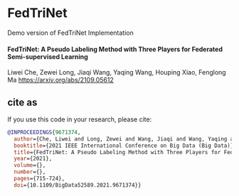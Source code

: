# FedTriNet
Demo version of  FedTriNet Implementation
#### FedTriNet: A Pseudo Labeling Method with Three Players for Federated Semi-supervised Learning
Liwei Che, Zewei Long, Jiaqi Wang, Yaqing Wang, Houping Xiao, Fenglong Ma
https://arxiv.org/abs/2109.05612

## cite as 
If you use this code in your research, please cite:
```bibtex
@INPROCEEDINGS{9671374,
  author={Che, Liwei and Long, Zewei and Wang, Jiaqi and Wang, Yaqing and Xiao, Houping and Ma, Fenglong},
  booktitle={2021 IEEE International Conference on Big Data (Big Data)}, 
  title={FedTriNet: A Pseudo Labeling Method with Three Players for Federated Semi-supervised Learning}, 
  year={2021},
  volume={},
  number={},
  pages={715-724},
  doi={10.1109/BigData52589.2021.9671374}}
```
